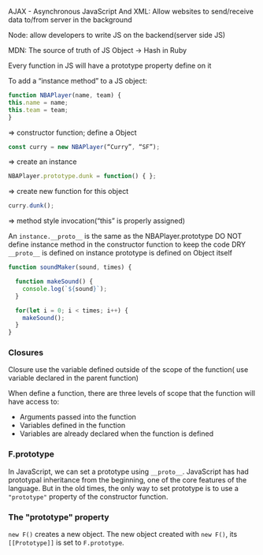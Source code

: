 AJAX - Asynchronous JavaScript And XML: Allow websites to send/receive data to/from server in the background

Node: allow developers to write JS on the backend(server side JS)

MDN: The source of truth of JS
Object -> Hash in Ruby

Every function in JS will have a prototype property define on it

To add a “instance method” to a JS object:
```JavaScript
function NBAPlayer(name, team) {
this.name = name;
this.team = team;
}
```  
=> constructor function; define a Object

```JavaScript
const curry = new NBAPlayer(“Curry”, “SF”);
```
=> create an instance
```JavaScript
NBAPlayer.prototype.dunk = function() { };
```
=> create new function for this object
```JavaScript
curry.dunk();
```
=> method style invocation(“this” is properly assigned)

An ```instance.__proto__``` is the same as the NBAPlayer.prototype
DO NOT define instance method in the constructor function to keep the code DRY
```__proto__``` is defined on instance
prototype is defined on Object itself

```JavaScript
function soundMaker(sound, times) {

  function makeSound() {
    console.log(`${sound}`);
  }

  for(let i = 0; i < times; i++) {
    makeSound();
  }
}
```

### Closures
Closure use the variable defined outside of the scope of the function( use variable declared in the parent function)

When define a function, there are three levels of scope that the function will have access to:
- Arguments passed into the function
- Variables defined in the function
- Variables are already declared when the function is defined


### F.prototype
In JavaScript, we can set a prototype using ```__proto__```. JavaScript has had prototypal inheritance from the beginning, one of the core features of the language.
But in the old times, the only way to set prototype is to use a ```"prototype"``` property of the constructor function.

### The "prototype" property
```new F()``` creates a new object. The new object created with ```new F()```, its ```[[Prototype]]``` is set to ```F.prototype```.

